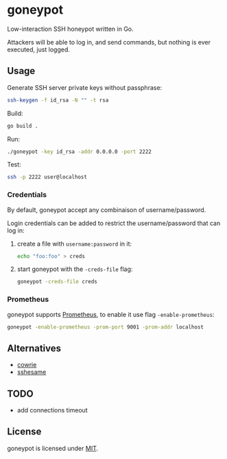 # goneypot

Low-interaction SSH honeypot written in Go.

Attackers will be able to log in, and send commands, but nothing is ever executed, just logged.

## Usage

Generate SSH server private keys without passphrase:

```bash
ssh-keygen -f id_rsa -N "" -t rsa
```

Build:

```bash
go build .
```

Run:

```bash
./goneypot -key id_rsa -addr 0.0.0.0 -port 2222
```

Test:

```bash
ssh -p 2222 user@localhost
```

### Credentials

By default, goneypot accept any combinaison of username/password.

Login credentials can be added to restrict the username/password that can log in:

1. create a file with `username:password` in it:

   ```bash
   echo "foo:foo" > creds
   ```

2. start goneypot with the `-creds-file` flag:

   ```bash
   goneypot -creds-file creds
   ```

### Prometheus

goneypot supports [Prometheus](https://prometheus.io/), to enable it use flag `-enable-prometheus`:

```bash
goneypot -enable-prometheus -prom-port 9001 -prom-addr localhost
```

## Alternatives

- [cowrie](https://github.com/cowrie/cowrie)
- [sshesame](https://github.com/jaksi/sshesame)

## TODO

- add connections timeout

## License

goneypot is licensed under [MIT](./LICENSE).
